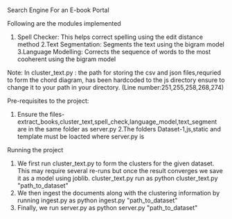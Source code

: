 Search Engine For an E-book Portal

Following are the modules implemented
1. Spell Checker: This helps correct spelling using the edit distance method
2.Text Segmentation: Segments the text using the bigram model
3.Language Modelling: Corrects the sequence of words to the most cooherent using the bigram model

Note: In cluster_text.py : the path for storing the csv and json files,requried to form the chord diagram, has been hardcoded to the js directory ensure to change it to your path
in your directory. (Line number:251,255,258,268,274)

Pre-requisites to the project:
1. Ensure the files-extract_books,cluster_text,spell_check,language_model,text_segment are in the same folder as server.py
2.The folders Dataset-1,js,static and template must be loacted where server.py is

Running the project
1. We first run cluster_text.py to form the clusters for the given dataset. This may require several re-runs but once the 
result converges we save it as a model using joblib. cluster_text.py run as python cluster_text.py "path_to_dataset"
2. We then ingest the documents along with the clustering information by running ingest.py as python ingest.py "path_to_dataset"
3. Finally, we run server.py as python server.py "path_to_dataset"
